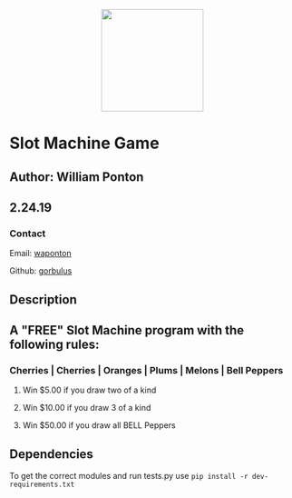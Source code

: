 <p align="center">
  <img width="180" src="beep_boop.png">
</p>

# Slot Machine Game

## Author: William Ponton

## 2.24.19

### Contact

Email: [waponton](waponton@gmail.com)

Github: [gorbulus](https://github.com/gorbulus)

## Description

## A "FREE" Slot Machine program with the following rules:

### Cherries | Cherries | Oranges | Plums | Melons | Bell Peppers

1. Win $5.00 if you draw two of a kind

2. Win $10.00 if you draw 3 of a kind

3. Win $50.00 if you draw all BELL Peppers

## Dependencies
To get the correct modules and run tests.py use ```pip install -r dev-requirements.txt```